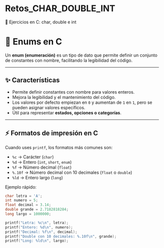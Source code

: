 # Retos_CHAR_DOUBLE_INT
📘 Ejercicios en C: char, double e int

# 📘 Enums en C

Un **enum (enumeración)** es un tipo de dato que permite definir un conjunto de constantes con nombre, facilitando la legibilidad del código.

---

## ✨ Características
- Permite definir constantes con nombre para valores enteros.
- Mejora la legibilidad y el mantenimiento del código.
- Los valores por defecto empiezan en `0` y aumentan de `1` en `1`, pero se pueden asignar valores específicos.
- Útil para representar **estados, opciones o categorías**.

---

## ⚡ Formatos de impresión en C
Cuando uses `printf`, los formatos más comunes son:

- `%c` → Carácter (`char`)
- `%d` → Entero (`int`, `short`, `enum`)
- `%f` → Número decimal (`float`)
- `%.10f` → Número decimal con 10 decimales (`float` o `double`)
- `%ld` → Entero largo (`long`)

Ejemplo rápido:
```c
char letra = 'A';
int numero = 5;
float decimal = 3.14;
double grande = 2.7182818284;
long largo = 1000000;

printf("Letra: %c\n", letra);
printf("Entero: %d\n", numero);
printf("Decimal: %f\n", decimal);
printf("Double con 10 decimales: %.10f\n", grande);
printf("Long: %ld\n", largo);



